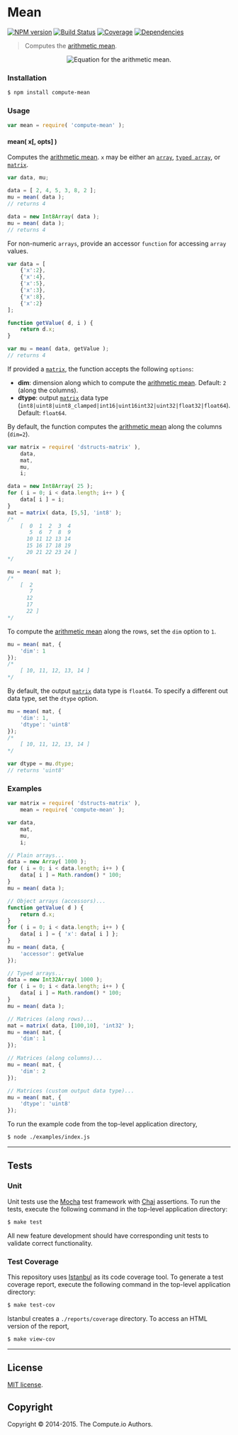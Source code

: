 Mean
====
[![NPM version][npm-image]][npm-url] [![Build Status][travis-image]][travis-url] [![Coverage][coveralls-image]][coveralls-url] [![Dependencies][dependencies-image]][dependencies-url]

> Computes the [arithmetic mean](http://en.wikipedia.org/wiki/Arithmetic_mean).

<div class="equation" align="center" data-raw-text="" data-equation="eq:arithmetic_mean">
	<img src="" alt="Equation for the arithmetic mean.">
</div>


### Installation

``` bash
$ npm install compute-mean
```

### Usage

``` javascript
var mean = require( 'compute-mean' );
```

#### mean( x[, opts] )

Computes the [arithmetic mean](http://en.wikipedia.org/wiki/Arithmetic_mean). `x` may be either an [`array`](https://developer.mozilla.org/en-US/docs/Web/JavaScript/Reference/Global_Objects/Array), [`typed array`](https://developer.mozilla.org/en-US/docs/Web/JavaScript/Typed_arrays), or [`matrix`](https://github.com/dstructs/matrix).

``` javascript
var data, mu;

data = [ 2, 4, 5, 3, 8, 2 ];
mu = mean( data );
// returns 4

data = new Int8Array( data );
mu = mean( data );
// returns 4
```

For non-numeric `arrays`, provide an accessor `function` for accessing `array` values.

``` javascript
var data = [
	{'x':2},
	{'x':4},
	{'x':5},
	{'x':3},
	{'x':8},
	{'x':2}
];

function getValue( d, i ) {
	return d.x;
}

var mu = mean( data, getValue );
// returns 4
```

If provided a [`matrix`](https://github.com/dstructs/matrix), the function accepts the following `options`:

*	__dim__: dimension along which to compute the [arithmetic mean](http://en.wikipedia.org/wiki/Arithmetic_mean). Default: `2` (along the columns).
*	__dtype__: output [`matrix`](https://github.com/dstructs/matrix) data type (`int8|uint8|uint8_clamped|int16|uint16int32|uint32|float32|float64`). Default: `float64`.

By default, the function computes the [arithmetic mean](http://en.wikipedia.org/wiki/Arithmetic_mean) along the columns (`dim=2`).

``` javascript
var matrix = require( 'dstructs-matrix' ),
	data,
	mat,
	mu,
	i;

data = new Int8Array( 25 );
for ( i = 0; i < data.length; i++ ) {
	data[ i ] = i;
}
mat = matrix( data, [5,5], 'int8' );
/*
	[  0  1  2  3  4
	   5  6  7  8  9
	  10 11 12 13 14
	  15 16 17 18 19
	  20 21 22 23 24 ]
*/

mu = mean( mat );
/*
	[  2
	   7
	  12
	  17
	  22 ]
*/
```

To compute the [arithmetic mean](http://en.wikipedia.org/wiki/Arithmetic_mean) along the rows, set the `dim` option to `1`.

``` javascript
mu = mean( mat, {
	'dim': 1
});
/*
	[ 10, 11, 12, 13, 14 ]
*/
```

By default, the output [`matrix`](https://github.com/dstructs/matrix) data type is `float64`. To specify a different out data type, set the `dtype` option.

``` javascript
mu = mean( mat, {
	'dim': 1,
	'dtype': 'uint8'
});
/*
	[ 10, 11, 12, 13, 14 ]
*/

var dtype = mu.dtype;
// returns 'uint8'
```



### Examples

``` javascript
var matrix = require( 'dstructs-matrix' ),
	mean = require( 'compute-mean' );

var data,
	mat,
	mu,
	i;

// Plain arrays...
data = new Array( 1000 );
for ( i = 0; i < data.length; i++ ) {
	data[ i ] = Math.random() * 100;
}
mu = mean( data );

// Object arrays (accessors)...
function getValue( d ) {
	return d.x;
}
for ( i = 0; i < data.length; i++ ) {
	data[ i ] = { 'x': data[ i ] };
}
mu = mean( data, {
	'accessor': getValue
});

// Typed arrays...
data = new Int32Array( 1000 );
for ( i = 0; i < data.length; i++ ) {
	data[ i ] = Math.random() * 100;
}
mu = mean( data );

// Matrices (along rows)...
mat = matrix( data, [100,10], 'int32' );
mu = mean( mat, {
	'dim': 1
});

// Matrices (along columns)...
mu = mean( mat, {
	'dim': 2
});

// Matrices (custom output data type)...
mu = mean( mat, {
	'dtype': 'uint8'
});
```

To run the example code from the top-level application directory,

``` bash
$ node ./examples/index.js
```


---
## Tests

### Unit

Unit tests use the [Mocha](http://mochajs.org) test framework with [Chai](http://chaijs.com) assertions. To run the tests, execute the following command in the top-level application directory:

``` bash
$ make test
```

All new feature development should have corresponding unit tests to validate correct functionality.


### Test Coverage

This repository uses [Istanbul](https://github.com/gotwarlost/istanbul) as its code coverage tool. To generate a test coverage report, execute the following command in the top-level application directory:

``` bash
$ make test-cov
```

Istanbul creates a `./reports/coverage` directory. To access an HTML version of the report,

``` bash
$ make view-cov
```


---
## License

[MIT license](http://opensource.org/licenses/MIT). 


## Copyright

Copyright &copy; 2014-2015. The Compute.io Authors.



[npm-image]: http://img.shields.io/npm/v/compute-mean.svg
[npm-url]: https://npmjs.org/package/compute-mean

[travis-image]: http://img.shields.io/travis/compute-io/mean/master.svg
[travis-url]: https://travis-ci.org/compute-io/mean

[coveralls-image]: https://img.shields.io/coveralls/compute-io/mean/master.svg
[coveralls-url]: https://coveralls.io/r/compute-io/mean?branch=master

[dependencies-image]: http://img.shields.io/david/compute-io/mean.svg
[dependencies-url]: https://david-dm.org/compute-io/mean

[dev-dependencies-image]: http://img.shields.io/david/dev/compute-io/mean.svg
[dev-dependencies-url]: https://david-dm.org/dev/compute-io/mean

[github-issues-image]: http://img.shields.io/github/issues/compute-io/mean.svg
[github-issues-url]: https://github.com/compute-io/mean/issues
